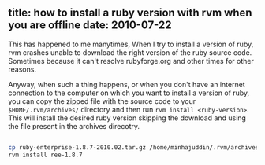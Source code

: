 title: how to install a ruby version with rvm when you are offline
date: 2010-07-22
---

This has happened to me manytimes, When I try to install a version of ruby, rvm
crashes unable to download the right version of the ruby source code. Sometimes
because it can't resolve rubyforge.org and other times for other reasons. 

Anyway, when such a thing happens, or when you don't have an internet connection
to the computer on which you want to install a version of ruby, you can copy the
zipped file with the source code to your `$HOME/.rvm/archives/` directory and
then run `rvm install <ruby-version>`. This will install the desired ruby
version skipping the download and using the file present in the archives
direcotry.


~~~bash

cp ruby-enterprise-1.8.7-2010.02.tar.gz /home/minhajuddin/.rvm/archives
rvm install ree-1.8.7

~~~

